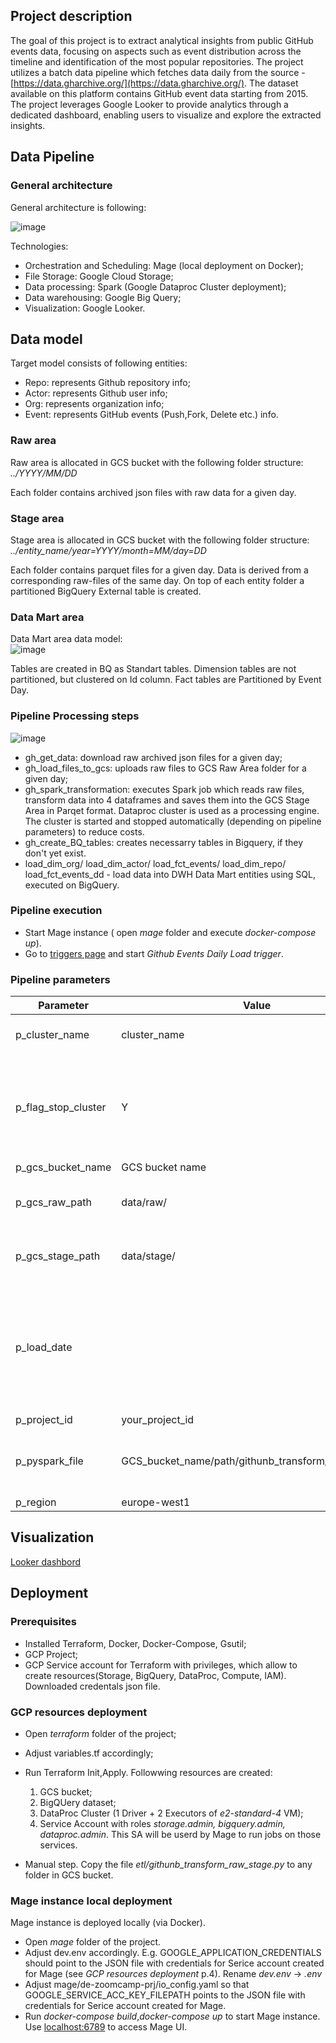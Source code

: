 ## Project description

The goal of this project is to extract analytical insights from public GitHub events data, focusing on aspects such as event distribution across the timeline and identification of the most popular repositories. The project utilizes a batch data pipeline which fetches data daily from the source - [https://data.gharchive.org/](https://data.gharchive.org/). The dataset available on this platform contains GitHub event data starting from 2015. The project leverages Google Looker to provide analytics through a dedicated dashboard, enabling users to visualize and explore the extracted insights.

## Data Pipeline

### General architecture

General architecture is following:

![image](images/Architecture.png)

Technologies:

 - Orchestration and Scheduling: Mage (local deployment on Docker);
 - File Storage: Google Cloud Storage;
 - Data processing: Spark (Google Dataproc Cluster deployment);
 - Data warehousing: Google Big Query;
 - Visualization: Google Looker.

## Data model

Target model consists of following entities:
 - Repo: represents Github repository info;
 - Actor: represents Github user info;
 - Org: represents organization info;
 - Event: represents GitHub events (Push,Fork, Delete etc.) info.

### Raw area

Raw area is allocated in GCS bucket with the following folder structure:  
    _../YYYY/MM/DD_

Each folder contains archived json files with raw data for a given day.

### Stage area

Stage area is allocated in GCS bucket with the following folder structure:  
    _../entity_name/year=YYYY/month=MM/day=DD_

Each folder contains parquet files for a given day. Data is derived from a corresponding raw-files of the same day.
On top of each entity folder a partitioned BigQuery External table is created.

### Data Mart area

Data Mart area data model:  
![image](images/DM_ERD.png)

Tables are created in BQ as Standart tables. 
Dimension tables are not partitioned, but clustered on Id column.
Fact tables are Partitioned by Event Day.

### Pipeline Processing steps

![image](images\Pipeline.png)

 - gh_get_data: download raw archived json files for a given day;
 - gh_load_files_to_gcs: uploads raw files to GCS Raw Area folder for a given day;
 - gh_spark_transformation: executes Spark job which reads raw files, transform data into 4 dataframes and saves them into the GCS Stage Area in Parqet format. Dataproc cluster is used as a processing engine. The cluster is started and stopped automatically (depending on pipeline parameters) to reduce costs.
 - gh_create_BQ_tables: creates necessarry tables in Bigquery, if they don't yet exist.
 - load_dim_org/ load_dim_actor/ load_fct_events/ load_dim_repo/ load_fct_events_dd - load data into DWH Data Mart entities using SQL, executed on BigQuery.

### Pipeline execution

 - Start Mage instance ( open _mage_ folder and execute _docker-compose up_).
 - Go to [triggers page](http://localhost:6789/pipelines/github_daily_load/triggers/) and start _Github Events Daily Load trigger_.

### Pipeline parameters


| Parameter                 | Value                                       | Description                                                          |
| --------------------------| ------------------------------------------- | -------------------------------------------------------------------- |
| p_cluster_name            | cluster_name                               |  Dataproc cluster name                                                                    |
| p_flag_stop_cluster       | Y                                           | Stop Dataproc cluster after job is done. If N - cluster will not be stopped |
| p_gcs_bucket_name         | GCS bucket name                             |                                                                      |
| p_gcs_raw_path            | data/raw/                                   | Folder in GCS bucket for RAW files                                                 |
| p_gcs_stage_path          | data/stage/                                 | Folder in GCS bucket for STAGE files                                               |
| p_load_date               |                                             | Execution date. Overrides default trigger value. If not set, the data will be loaded for yesterday |
| p_project_id              | your_project_id                        |                                                                      |
| p_pyspark_file            | GCS_bucket_name/path/githunb_transform_raw_stage.py | Path to the PySpark file for DataProc job                           |
| p_region                  | europe-west1                                |                                                                      |

## Visualization

[Looker dashbord](https://lookerstudio.google.com/reporting/64579ac3-71c6-45ff-8525-62e1508ec681)

## Deployment

### Prerequisites
 - Installed Terraform, Docker, Docker-Compose, Gsutil;
 - GCP Project;
 - GCP Service account for Terraform with privileges, which allow to create resources(Storage, BigQuery, DataProc, Compute, IAM). Downloaded credentals json file.
  
### GCP resources deployment
 - Open _terraform_ folder of the project;
 - Adjust variables.tf accordingly;
 - Run Terraform Init,Apply. Followwing resources are created:
    1. GCS bucket;
    2. BigQUery dataset;
    3. DataProc Cluster (1 Driver + 2 Executors of _e2-standard-4_ VM);
    4. Service Account with roles _storage.admin, bigquery.admin, dataproc.admin_. This SA will be userd by Mage to run jobs on those services.

- Manual step. Copy the file _etl/githunb_transform_raw_stage.py_ to any folder in GCS bucket. 

### Mage instance local deployment
 Mage instance is deployed locally (via Docker).
 - Open _mage_ folder of the project. 
 - Adjust dev.env accordingly. E.g. GOOGLE_APPLICATION_CREDENTIALS should point to the JSON file with credentials for Serice account created for Mage (see _GCP resources deployment_ p.4). Rename _dev.env_ -> _.env_
 - Adjust mage/de-zoomcamp-prj/io_config.yaml so that GOOGLE_SERVICE_ACC_KEY_FILEPATH points to the  JSON file with credentials for Serice account created for Mage.
 - Run _docker-compose build_,_docker-compose up_  to start Mage instance. Use [localhost:6789](http://localhost:6789) to access Mage UI.